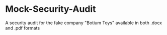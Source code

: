 # Mock-Security-Audit
A security audit for the fake company "Botium Toys" available in both .docx and .pdf formats
